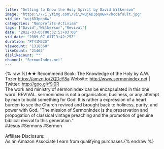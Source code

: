 ```yaml
---
title: "Getting to Know the Holy Spirit by David Wilkerson"
image: "https:\/\/i.ytimg.com\/vi\/wuj6D3pqn6w\/hqdefault.jpg"
vid_id: "wuj6D3pqn6w"
categories: "Nonprofits-Activism"
tags: ["David","Wilkerson","Revival"]
date: "2022-03-05T00:32:53+03:00"
vid_date: "2009-07-01T13:42:25Z"
duration: "PT41M32S"
viewcount: "1318360"
likeCount: "21462"
dislikeCount: ""
channel: "SermonIndex.net"
---
```

{% raw %}★★ Recommend Book: The Knowledge of the Holy by A.W. Tozer <a rel="nofollow" target="blank" href="https://amzn.to/2QDcY8a">https://amzn.to/2QDcY8a</a> Website: <a rel="nofollow" target="blank" href="http://www.sermonindex.net">http://www.sermonindex.net</a> | Twitter: <a rel="nofollow" target="blank" href="http://goo.gl/f9i0R">http://goo.gl/f9i0R</a><br />The work and ministry of sermonindex can be encapsulated in this one word: REVIVAL. sermonindex is not a organisation, business, or any attempt by man to build something for God. It is rather a expression of a heart burden to see the Church revived and brought back to holiness, purity, and power with God. &quot;The mission of SermonIndex is the preservation and propogation of classical vintage preaching and the promotion of genuine biblical revival to this generation.&quot;<br />#Jesus #Sermons #Sermon <br /><br />Affiliate Disclosure:<br />As an Amazon Associate I earn from qualifying purchases.{% endraw %}
